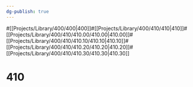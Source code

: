 ```yaml
---
dg-publish: true
---
```

#[[Projects/Library/400/400\|400]]#[[Projects/Library/400/410/410\|410]]#[[Projects/Library/400/410/410.00/410.00\|410.00]]#[[Projects/Library/400/410/410.10/410.10\|410.10]]#[[Projects/Library/400/410/410.20/410.20\|410.20]]#[[Projects/Library/400/410/410.30/410.30\|410.30]]


# 410


